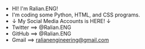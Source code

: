 - HI! I'm Ralian.ENG!
- I'm coding some Python, HTML, and CSS programs. 
- ↓ My Social Media Accounts is HERE! ↓
- Twitter ==> @Ralian.ENG
- GitHub ==> @Ralian.ENG
- Gmail ==> ralianengineering@gmail.com

<!---
RalianENG/RalianENG is a ✨ special ✨ repository because its `README.md` (this file) appears on your GitHub profile.
You can click the Preview link to take a look at your changes.
--->
